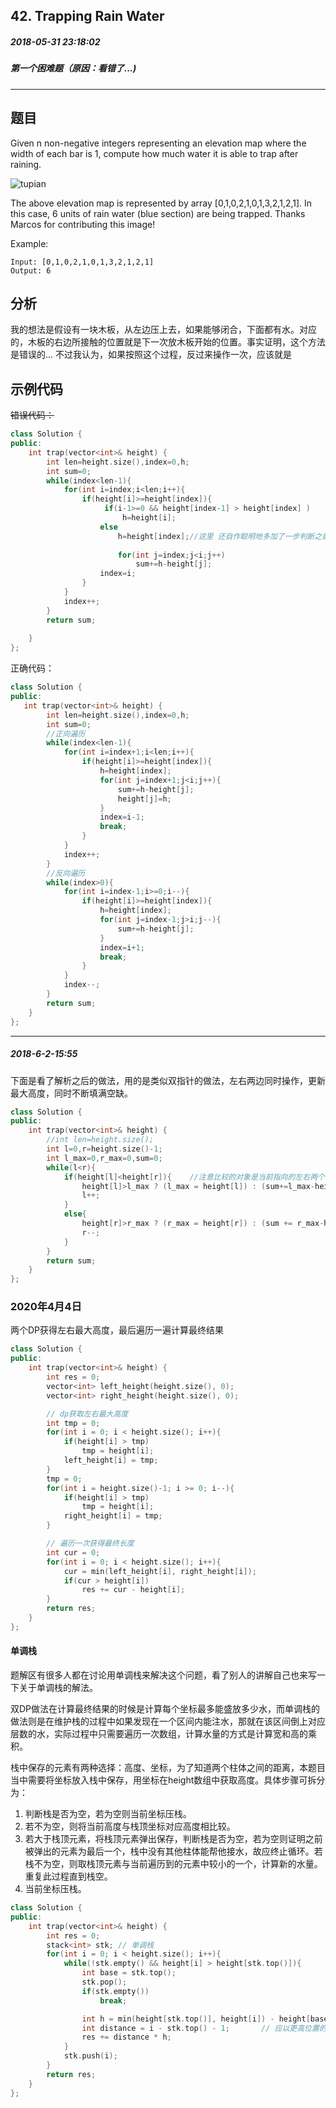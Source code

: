 ## 42. Trapping Rain Water
##### 2018-05-31 23:18:02
##### 第一个困难题（原因：看错了...)
***
## 题目
Given n non-negative integers representing an elevation map where the width of each bar is 1, compute how much water it is able to trap after raining.

![tupian](http://www.leetcode.com/static/images/problemset/rainwatertrap.png)

The above elevation map is represented by array [0,1,0,2,1,0,1,3,2,1,2,1]. In this case, 6 units of rain water (blue section) are being trapped. Thanks Marcos for contributing this image!

Example:
```
Input: [0,1,0,2,1,0,1,3,2,1,2,1]
Output: 6
```
## 分析
我的想法是假设有一块木板，从左边压上去，如果能够闭合，下面都有水。对应的，木板的右边所接触的位置就是下一次放木板开始的位置。事实证明，这个方法是错误的...
不过我认为，如果按照这个过程，反过来操作一次，应该就是
## 示例代码
~~错误代码：~~
```cpp
class Solution {
public:
    int trap(vector<int>& height) {
        int len=height.size(),index=0,h;
        int sum=0; 
        while(index<len-1){
            for(int i=index;i<len;i++){
                if(height[i]>=height[index]){
                     if(i-1>=0 && height[index-1] > height[index] )
                         h=height[i];
                    else
                        h=height[index];//这里 还自作聪明地多加了一步判断之前高度的过程
                    
                        for(int j=index;j<i;j++)
                            sum+=h-height[j];
                    index=i;
                }
            }
            index++;
        }
        return sum;
        
    }
};
```
正确代码：
```cpp
class Solution {
public:
   int trap(vector<int>& height) {
        int len=height.size(),index=0,h;
        int sum=0; 
        //正向遍历
        while(index<len-1){
            for(int i=index+1;i<len;i++){
                if(height[i]>=height[index]){
                	h=height[index];
                    for(int j=index+1;j<i;j++){
                    	sum+=h-height[j];
                    	height[j]=h;
                    }
                    index=i-1;
                    break; 
                } 
            }
            index++;
        }
        //反向遍历
        while(index>0){
        	for(int i=index-1;i>=0;i--){
				if(height[i]>=height[index]){
					h=height[index];
					for(int j=index-1;j>i;j--){
						sum+=h-height[j];
					}
					index=i+1;
					break;
				}
			}
			index--; 
		}
        return sum;
    }
};
```
*** 
##### 2018-6-2-15:55
下面是看了解析之后的做法，用的是类似双指针的做法，左右两边同时操作，更新最大高度，同时不断填满空缺。
```cpp
class Solution {
public:
    int trap(vector<int>& height) {
        //int len=height.size();
		int l=0,r=height.size()-1;
		int l_max=0,r_max=0,sum=0;
		while(l<r){
			if(height[l]<height[r]){    //注意比较的对象是当前指向的左右两个值
				height[l]>l_max	? (l_max = height[l]) : (sum+=l_max-height[l]);
				l++;
			}
			else{
				height[r]>r_max ? (r_max = height[r]) : (sum += r_max-height[r]);
				r--;
			}
		}
		return sum; 
    }
};
```


### 2020年4月4日

两个DP获得左右最大高度，最后遍历一遍计算最终结果

```cpp
class Solution {
public:
    int trap(vector<int>& height) {
        int res = 0;
        vector<int> left_height(height.size(), 0);
        vector<int> right_height(height.size(), 0);

        // dp获取左右最大高度
        int tmp = 0;
        for(int i = 0; i < height.size(); i++){
            if(height[i] > tmp)
                tmp = height[i];
            left_height[i] = tmp;
        }
        tmp = 0;
        for(int i = height.size()-1; i >= 0; i--){
            if(height[i] > tmp)
                tmp = height[i];
            right_height[i] = tmp;
        }

        // 遍历一次获得最终长度
        int cur = 0;
        for(int i = 0; i < height.size(); i++){
            cur = min(left_height[i], right_height[i]);
            if(cur > height[i])
                res += cur - height[i];
        }
        return res;
    }
};
```

#### 单调栈

题解区有很多人都在讨论用单调栈来解决这个问题，看了别人的讲解自己也来写一下关于单调栈的解法。

双DP做法在计算最终结果的时候是计算每个坐标最多能盛放多少水，而单调栈的做法则是在维护栈的过程中如果发现在一个区间内能注水，那就在该区间倒上对应层数的水，实际过程中只需要遍历一次数组，计算水量的方式是计算宽和高的乘积。

栈中保存的元素有两种选择：高度、坐标，为了知道两个柱体之间的距离，本题目当中需要将坐标放入栈中保存，用坐标在height数组中获取高度。具体步骤可拆分为：

1. 判断栈是否为空，若为空则当前坐标压栈。
2. 若不为空，则将当前高度与栈顶坐标对应高度相比较。
3. 若大于栈顶元素，将栈顶元素弹出保存，判断栈是否为空，若为空则证明之前被弹出的元素为最后一个，栈中没有其他柱体能帮他接水，故应终止循环。若栈不为空，则取栈顶元素与当前遍历到的元素中较小的一个，计算新的水量。重复此过程直到栈空。
4. 当前坐标压栈。

```cpp
class Solution {
public:
    int trap(vector<int>& height) {
        int res = 0;
        stack<int> stk; // 单调栈
        for(int i = 0; i < height.size(); i++){
            while(!stk.empty() && height[i] > height[stk.top()]){
                int base = stk.top();
                stk.pop();
                if(stk.empty())
                    break;

                int h = min(height[stk.top()], height[i]) - height[base];
                int distance = i - stk.top() - 1;       // 应以更高位置的距离进行计算
                res += distance * h;
            }
            stk.push(i);
        }
        return res;
    }
};
```

